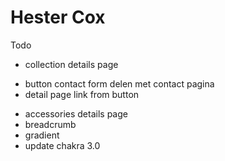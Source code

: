 # Hester Cox

Todo

- collection details page

* button contact form delen met contact pagina
* detail page link from button

- accessories details page
- breadcrumb
- gradient
- update chakra 3.0
